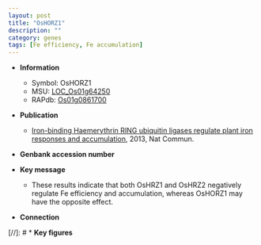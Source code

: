 ```yaml
---
layout: post
title: "OsHORZ1"
description: ""
category: genes
tags: [Fe efficiency, Fe accumulation]
---
```


* **Information**  
    + Symbol: OsHORZ1  
    + MSU: [LOC_Os01g64250](http://rice.plantbiology.msu.edu/cgi-bin/ORF_infopage.cgi?orf=LOC_Os01g64250)  
    + RAPdb: [Os01g0861700](http://rapdb.dna.affrc.go.jp/viewer/gbrowse_details/irgsp1?name=Os01g0861700)  

* **Publication**  
    + [Iron-binding Haemerythrin RING ubiquitin ligases regulate plant iron responses and accumulation](http://www.ncbi.nlm.nih.gov/pubmed?term=Iron-binding+Haemerythrin+RING+ubiquitin+ligases+regulate+plant+iron+responses+and+accumulation%5BTitle%5D), 2013, Nat Commun.

* **Genbank accession number**  

* **Key message**  
    + These results indicate that both OsHRZ1 and OsHRZ2 negatively regulate Fe efficiency and accumulation, whereas OsHORZ1 may have the opposite effect.

* **Connection**  

[//]: # * **Key figures**  


